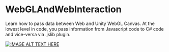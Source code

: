 # WebGLAndWebInteraction
 
Learn how to pass data between Web and Unity WebGL Canvas. At the lowest level in code, you pass information from Javascript code to C# code and vice-versa via .jslib plugin.

[![IMAGE ALT TEXT HERE](https://img.youtube.com/vi/h88OeZD47Wg/0.jpg)](https://www.youtube.com/watch?v=h88OeZD47Wg)                    
  
                                                                                
  
  
  
  
  
